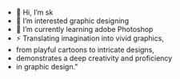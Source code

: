 - 👋 Hi, I’m sk
- 👀 I’m interested graphic designing
- 🌱 I’m currently learning adobe Photoshop
- ⚡ Translating imagination into vivid graphics,
-  from playful cartoons to intricate designs,
-   demonstrates a deep creativity and proficiency
-   in graphic design."



